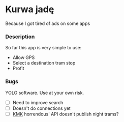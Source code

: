 # Kurwa jadę

Because I got tired of ads on some apps

### Description

So far this app is very simple to use:

- Allow GPS
- Select a destination tram stop
- Profit

### Bugs

YOLO software. Use at your own risk.

- [ ] Need to improve search
- [ ] Doesn't do connections yet
- [ ] [KMK](https://ztp.krakow.pl/kmkrakow) horrendous' API doesn't publish night trams?
